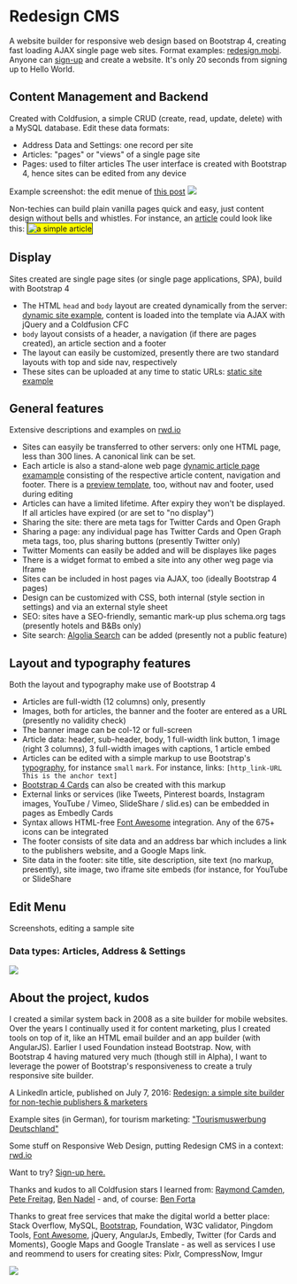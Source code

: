 # Redesign CMS
A website builder for responsive web design based on Bootstrap 4, creating fast loading AJAX single page web sites. Format examples: [redesign.mobi](http://www.redesign.mobi). Anyone can [sign-up](http://www.redesign.mobi/sign-up/) and create a website. It's only 20 seconds from signing up to Hello World.

## Content Management and Backend
Created with Coldfusion, a simple CRUD (create, read, update, delete) with a MySQL database. Edit these data formats:
* Address Data and Settings: one record per site
* Articles: "pages" or "views" of a single page site
* Pages: used to filter articles
The user interface is created with Bootstrap 4, hence sites can be edited from any device

Example screenshot: the edit menue of [this post](http://cms.redesign.mobi/redesign-showcase.html?post=1808)
![](http://i.imgur.com/YZHRlE7.jpg)

Non-techies can build plain vanilla pages quick and easy, just content design without bells and whistles. For instance, an [article](http://cms.redesign.mobi/redesign-showcase.html?post=1808) could look like this:
<img src="http://i.imgur.com/T2QM7T2.jpg" alt="a simple article" style="padding:1px; border:1px solid #021a40; background-color:#ff0;">


## Display
Sites created are single page sites (or single page applications, SPA), build with Bootstrap 4
* The HTML <code>head</code> and <code>body</code> layout are created dynamically from the server: [dynamic site example](http://redesign.mobi/cards/?site=black-forest-hotel-talblick), content is loaded into the template via AJAX with jQuery and a Coldfusion CFC
* <code>body</code> layout consists of a header, a navigation (if there are pages created), an article section and a footer
* The layout can easily be customized, presently there are two standard layouts with top and side nav, respectively
* These sites can be uploaded at any time to static URLs: [static site example](http://cms.redesign.mobi/black-forest-hotel-talblick/)

## General features
Extensive descriptions and examples on [rwd.io](http://www.rwd.io)
* Sites can easyily be transferred to other servers: only one HTML page, less than 300 lines. A canonical link can be set.
* Each article is also a stand-alone web page [dynamic article page examample](http://redesign.mobi/cards/?site=black-forest-hotel-talblick) consisting of the respective article content, navigation and footer. There is a [preview template](http://redesign.mobi/cards/?site=black-forest-hotel-talblick&post=1788&apreview), too, without nav and footer, used during editing
* Articles can have a limited lifetime. After expiry they won't be displayed. If all articles have expired (or are set to "no display")
* Sharing the site: there are meta tags for Twitter Cards and Open Graph
* Sharing a page: any individual page has Twitter Cards and Open Graph meta tags, too, plus sharing buttons (presently Twitter only)
* Twitter Moments can easily be added and will be displayes like pages
* There is a widget format to embed a site into any other weg page via Iframe
* Sites can be included in host pages via AJAX, too (ideally Bootstrap 4 pages)
* Design can be customized with CSS, both internal (style section in settings) and via an external style sheet
* SEO: sites have a SEO-friendly, semantic mark-up plus schema.org tags (presently hotels and B&Bs only)
* Site search: [Algolia Search](https://www.algolia.com/) can be added (presently not a public feature)

## Layout and typography features
Both the layout and typography make use of Bootstrap 4
* Articles are full-width (12 columns) only, presently
* Images, both for articles, the banner and the footer are entered as a URL (presently no validity check)
* The banner image can be col-12 or full-screen
* Article data: header, sub-header, body, 1 full-width link button, 1 image (right 3 columns), 3 full-width images with captions, 1 article embed
* Articles can be edited with a simple markup to use Bootstrap's [typography](http://v4-alpha.getbootstrap.com/content/typography/), for instance <code>small</code> <code>mark</code>. For instance, links: <code>[http_link-URL This is the anchor text]</code>
* [Bootstrap 4 Cards](https://v4-alpha.getbootstrap.com/components/card/) can also be created with this markup
* External links or services (like Tweets, Pinterest boards, Instagram images, YouTube / Vimeo, SlideShare / slid.es) can be embedded in pages as Embedly Cards
* Syntax allows HTML-free [Font Awesome](http://fontawesome.io/icons/) integration. Any of the 675+ icons can be integrated
* The footer consists of site data and an address bar which includes a link to the publishers website, and a Google Maps link.
* Site data in the footer: site title, site description, site text (no markup, presently), site image, two iframe site embeds (for instance, for YouTube or SlideShare

## Edit Menu
Screenshots, editing a sample site

### Data types: Articles, Address & Settings
![](http://i.imgur.com/sHLcxXw.jpg)

## About the project, kudos
I created a similar system back in 2008 as a site builder for mobile websites. Over the years I continually used it for content marketing, plus I created tools on top of it, like an HTML email builder and an app builder (with AngularJS). Earlier I used Foundation instead Bootstrap. Now, with Bootstrap 4 having matured very much (though still in Alpha), I want to leverage the power of Bootstrap's responsiveness to create a truly responsive site builder.

A LinkedIn article, published on July 7, 2016: [Redesign: a simple site builder for non-techie publishers & marketers](https://www.linkedin.com/pulse/redesign-simple-site-builder-non-techie-publishers-marketers-ritter)

Example sites (in German), for tourism marketing: ["Tourismuswerbung Deutschland"](http://www.tourismuswerbung-deutschland.de/)

Some stuff on Responsive Web Design, putting Redesign CMS in a context: [rwd.io](http://www.rwd.io)

Want to try? [Sign-up here.](http://www.redesign.mobi/sign-up/)

Thanks and kudos to all Coldfusion stars I learned from: [Raymond Camden](https://github.com/cfjedimaster), [Pete Freitag](https://github.com/pfreitag), [Ben Nadel](https://github.com/BenNadel) - and, of course: [Ben Forta](http://forta.com/)

Thanks to great free services that make the digital world a better place: Stack Overflow, MySQL, [Bootstrap](https://v4-alpha.getbootstrap.com/), Foundation, W3C validator, Pingdom Tools, [Font Awesome](http://fontawesome.io), jQuery, AngularJs, Embedly, Twitter (for Cards and Moments), Google Maps and Google Translate - as well as services I use and reommend to users for creating sites: Pixlr, CompressNow, Imgur

![](http://i.imgur.com/1a5xeF9.jpg)
